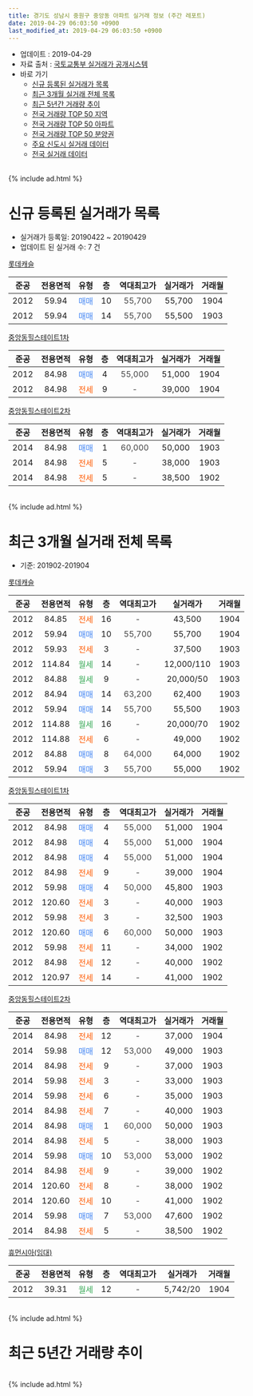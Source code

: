 ```yaml
---
title: 경기도 성남시 중원구 중앙동 아파트 실거래 정보 (주간 레포트)
date: 2019-04-29 06:03:50 +0900
last_modified_at: 2019-04-29 06:03:50 +0900
---
```


* 업데이트 : 2019-04-29
* 자료 출처 : [국토교통부 실거래가 공개시스템](http://rt.molit.go.kr)
* 바로 가기
    * [신규 등록된 실거래가 목록](#신규-등록된-실거래가-목록)
    * [최근 3개월 실거래 전체 목록](#최근-3개월-실거래-전체-목록)
    * [최근 5년간 거래량 추이](#최근-5년간-거래량-추이)
    * [전국 거래량 TOP 50 지역](https://inasie.github.io/apt-trade-info/최근-3개월-전국에서-가장-거래가-많이-발생한-지역)
    * [전국 거래량 TOP 50 아파트](https://inasie.github.io/apt-trade-info/최근-3개월-전국에서-가장-거래가-많이-발생한-아파트)
    * [전국 거래량 TOP 50 분양권](https://inasie.github.io/apt-trade-info/최근-3개월-전국에서-가장-거래가-많이-발생한-분양권)
    * [주요 신도시 실거래 데이터](https://inasie.github.io/apt-trade-info/주요-신도시)
    * [전국 실거래 데이터](https://inasie.github.io/apt-trade-info/전국)
<br>
{% include ad.html %}
<br>

# 신규 등록된 실거래가 목록
* 실거래가 등록일: 20190422 ~ 20190429
* 업데이트 된 실거래 수: 7 건


[롯데캐슬](https://search.naver.com/search.naver?query=%EA%B2%BD%EA%B8%B0%EB%8F%84+%EC%84%B1%EB%82%A8%EC%8B%9C+%EC%A4%91%EC%9B%90%EA%B5%AC+%EC%A4%91%EC%95%99%EB%8F%99+%EB%A1%AF%EB%8D%B0%EC%BA%90%EC%8A%AC)

|준공|전용면적|유형|층|역대최고가|실거래가|거래월|
|:---:|:---:|:---:|:---:|:---:|:---:|:---:|
|2012|59.94|<span style="color:#4285f3">매매</span>|10|<span style="color:#444444">55,700</span>|55,700|1904|
|2012|59.94|<span style="color:#4285f3">매매</span>|14|<span style="color:#444444">55,700</span>|55,500|1903|

[중앙동힐스테이트1차](https://search.naver.com/search.naver?query=%EA%B2%BD%EA%B8%B0%EB%8F%84+%EC%84%B1%EB%82%A8%EC%8B%9C+%EC%A4%91%EC%9B%90%EA%B5%AC+%EC%A4%91%EC%95%99%EB%8F%99+%EC%A4%91%EC%95%99%EB%8F%99%ED%9E%90%EC%8A%A4%ED%85%8C%EC%9D%B4%ED%8A%B81%EC%B0%A8)

|준공|전용면적|유형|층|역대최고가|실거래가|거래월|
|:---:|:---:|:---:|:---:|:---:|:---:|:---:|
|2012|84.98|<span style="color:#4285f3">매매</span>|4|<span style="color:#444444">55,000</span>|51,000|1904|
|2012|84.98|<span style="color:#ff5a00">전세</span>|9|<span style="color:#444444">-</span>|39,000|1904|

[중앙동힐스테이트2차](https://search.naver.com/search.naver?query=%EA%B2%BD%EA%B8%B0%EB%8F%84+%EC%84%B1%EB%82%A8%EC%8B%9C+%EC%A4%91%EC%9B%90%EA%B5%AC+%EC%A4%91%EC%95%99%EB%8F%99+%EC%A4%91%EC%95%99%EB%8F%99%ED%9E%90%EC%8A%A4%ED%85%8C%EC%9D%B4%ED%8A%B82%EC%B0%A8)

|준공|전용면적|유형|층|역대최고가|실거래가|거래월|
|:---:|:---:|:---:|:---:|:---:|:---:|:---:|
|2014|84.98|<span style="color:#4285f3">매매</span>|1|<span style="color:#444444">60,000</span>|50,000|1903|
|2014|84.98|<span style="color:#ff5a00">전세</span>|5|<span style="color:#444444">-</span>|38,000|1903|
|2014|84.98|<span style="color:#ff5a00">전세</span>|5|<span style="color:#444444">-</span>|38,500|1902|


<br>
{% include ad.html %}
<br>

# 최근 3개월 실거래 전체 목록
* 기준: 201902-201904


[롯데캐슬](https://search.naver.com/search.naver?query=%EA%B2%BD%EA%B8%B0%EB%8F%84+%EC%84%B1%EB%82%A8%EC%8B%9C+%EC%A4%91%EC%9B%90%EA%B5%AC+%EC%A4%91%EC%95%99%EB%8F%99+%EB%A1%AF%EB%8D%B0%EC%BA%90%EC%8A%AC)

|준공|전용면적|유형|층|역대최고가|실거래가|거래월|
|:---:|:---:|:---:|:---:|:---:|:---:|:---:|
|2012|84.85|<span style="color:#ff5a00">전세</span>|16|<span style="color:#444444">-</span>|43,500|1904|
|2012|59.94|<span style="color:#4285f3">매매</span>|10|<span style="color:#444444">55,700</span>|55,700|1904|
|2012|59.93|<span style="color:#ff5a00">전세</span>|3|<span style="color:#444444">-</span>|37,500|1903|
|2012|114.84|<span style="color:#34a853">월세</span>|14|<span style="color:#444444">-</span>|12,000/110|1903|
|2012|84.88|<span style="color:#34a853">월세</span>|9|<span style="color:#444444">-</span>|20,000/50|1903|
|2012|84.94|<span style="color:#4285f3">매매</span>|14|<span style="color:#444444">63,200</span>|62,400|1903|
|2012|59.94|<span style="color:#4285f3">매매</span>|14|<span style="color:#444444">55,700</span>|55,500|1903|
|2012|114.88|<span style="color:#34a853">월세</span>|16|<span style="color:#444444">-</span>|20,000/70|1902|
|2012|114.88|<span style="color:#ff5a00">전세</span>|6|<span style="color:#444444">-</span>|49,000|1902|
|2012|84.88|<span style="color:#4285f3">매매</span>|8|<span style="color:#444444">64,000</span>|64,000|1902|
|2012|59.94|<span style="color:#4285f3">매매</span>|3|<span style="color:#444444">55,700</span>|55,000|1902|

[중앙동힐스테이트1차](https://search.naver.com/search.naver?query=%EA%B2%BD%EA%B8%B0%EB%8F%84+%EC%84%B1%EB%82%A8%EC%8B%9C+%EC%A4%91%EC%9B%90%EA%B5%AC+%EC%A4%91%EC%95%99%EB%8F%99+%EC%A4%91%EC%95%99%EB%8F%99%ED%9E%90%EC%8A%A4%ED%85%8C%EC%9D%B4%ED%8A%B81%EC%B0%A8)

|준공|전용면적|유형|층|역대최고가|실거래가|거래월|
|:---:|:---:|:---:|:---:|:---:|:---:|:---:|
|2012|84.98|<span style="color:#4285f3">매매</span>|4|<span style="color:#444444">55,000</span>|51,000|1904|
|2012|84.98|<span style="color:#4285f3">매매</span>|4|<span style="color:#444444">55,000</span>|51,000|1904|
|2012|84.98|<span style="color:#4285f3">매매</span>|4|<span style="color:#444444">55,000</span>|51,000|1904|
|2012|84.98|<span style="color:#ff5a00">전세</span>|9|<span style="color:#444444">-</span>|39,000|1904|
|2012|59.98|<span style="color:#4285f3">매매</span>|4|<span style="color:#444444">50,000</span>|45,800|1903|
|2012|120.60|<span style="color:#ff5a00">전세</span>|3|<span style="color:#444444">-</span>|40,000|1903|
|2012|59.98|<span style="color:#ff5a00">전세</span>|3|<span style="color:#444444">-</span>|32,500|1903|
|2012|120.60|<span style="color:#4285f3">매매</span>|6|<span style="color:#444444">60,000</span>|50,000|1903|
|2012|59.98|<span style="color:#ff5a00">전세</span>|11|<span style="color:#444444">-</span>|34,000|1902|
|2012|84.98|<span style="color:#ff5a00">전세</span>|12|<span style="color:#444444">-</span>|40,000|1902|
|2012|120.97|<span style="color:#ff5a00">전세</span>|14|<span style="color:#444444">-</span>|41,000|1902|

[중앙동힐스테이트2차](https://search.naver.com/search.naver?query=%EA%B2%BD%EA%B8%B0%EB%8F%84+%EC%84%B1%EB%82%A8%EC%8B%9C+%EC%A4%91%EC%9B%90%EA%B5%AC+%EC%A4%91%EC%95%99%EB%8F%99+%EC%A4%91%EC%95%99%EB%8F%99%ED%9E%90%EC%8A%A4%ED%85%8C%EC%9D%B4%ED%8A%B82%EC%B0%A8)

|준공|전용면적|유형|층|역대최고가|실거래가|거래월|
|:---:|:---:|:---:|:---:|:---:|:---:|:---:|
|2014|84.98|<span style="color:#ff5a00">전세</span>|12|<span style="color:#444444">-</span>|37,000|1904|
|2014|59.98|<span style="color:#4285f3">매매</span>|12|<span style="color:#444444">53,000</span>|49,000|1903|
|2014|84.98|<span style="color:#ff5a00">전세</span>|9|<span style="color:#444444">-</span>|37,000|1903|
|2014|59.98|<span style="color:#ff5a00">전세</span>|3|<span style="color:#444444">-</span>|33,000|1903|
|2014|59.98|<span style="color:#ff5a00">전세</span>|6|<span style="color:#444444">-</span>|35,000|1903|
|2014|84.98|<span style="color:#ff5a00">전세</span>|7|<span style="color:#444444">-</span>|40,000|1903|
|2014|84.98|<span style="color:#4285f3">매매</span>|1|<span style="color:#444444">60,000</span>|50,000|1903|
|2014|84.98|<span style="color:#ff5a00">전세</span>|5|<span style="color:#444444">-</span>|38,000|1903|
|2014|59.98|<span style="color:#4285f3">매매</span>|10|<span style="color:#444444">53,000</span>|53,000|1902|
|2014|84.98|<span style="color:#ff5a00">전세</span>|9|<span style="color:#444444">-</span>|39,000|1902|
|2014|120.60|<span style="color:#ff5a00">전세</span>|8|<span style="color:#444444">-</span>|38,000|1902|
|2014|120.60|<span style="color:#ff5a00">전세</span>|10|<span style="color:#444444">-</span>|41,000|1902|
|2014|59.98|<span style="color:#4285f3">매매</span>|7|<span style="color:#444444">53,000</span>|47,600|1902|
|2014|84.98|<span style="color:#ff5a00">전세</span>|5|<span style="color:#444444">-</span>|38,500|1902|

[휴먼시아(임대)](https://search.naver.com/search.naver?query=%EA%B2%BD%EA%B8%B0%EB%8F%84+%EC%84%B1%EB%82%A8%EC%8B%9C+%EC%A4%91%EC%9B%90%EA%B5%AC+%EC%A4%91%EC%95%99%EB%8F%99+%ED%9C%B4%EB%A8%BC%EC%8B%9C%EC%95%84%28%EC%9E%84%EB%8C%80%29)

|준공|전용면적|유형|층|역대최고가|실거래가|거래월|
|:---:|:---:|:---:|:---:|:---:|:---:|:---:|
|2012|39.31|<span style="color:#34a853">월세</span>|12|<span style="color:#444444">-</span>|5,742/20|1904|


<br>
{% include ad.html %}
<br>

# 최근 5년간 거래량 추이


<div style="width:100%;">
    <canvas id="deal_progress" height="200"></canvas>
</div>

<script>
new Chart(document.getElementById("deal_progress"), {
    type: 'line',
    data: {
        labels: ['201404','201405','201406','201407','201408','201409','201410','201411','201412','201501','201502','201503','201504','201505','201506','201507','201508','201509','201510','201511','201512','201601','201602','201603','201604','201605','201606','201607','201608','201609','201610','201611','201612','201701','201702','201703','201704','201705','201706','201707','201708','201709','201710','201711','201712','201801','201802','201803','201804','201805','201806','201807','201808','201809','201810','201811','201812','201901','201902','201903','201904'],
        datasets: [{
            label: '매매',
            pointRadius: 1,
            data: [2, 10, 6, 14, 12, 15, 19, 9, 13, 15, 14, 23, 15, 13, 14, 7, 9, 14, 7, 6, 4, 1, 9, 7, 9, 10, 19, 23, 21, 14, 27, 11, 9, 3, 7, 13, 4, 18, 21, 31, 21, 22, 19, 12, 17, 28, 19, 36, 9, 11, 6, 14, 26, 12, 10, 4, 2, 4, 4, 6, 4],
            borderColor: "rgba(255, 201, 14, 1)",
            backgroundColor: "rgba(255, 201, 14, 0.5)",
            fill: false,
            lineTension: 0
        },{
            label: '전월세',
            pointRadius: 1,
            data: [12, 14, 13, 22, 29, 42, 30, 22, 24, 15, 9, 9, 11, 9, 8, 12, 7, 4, 5, 4, 3, 2, 5, 15, 8, 10, 11, 12, 12, 20, 25, 14, 13, 10, 15, 13, 14, 13, 15, 14, 9, 9, 9, 10, 10, 17, 7, 25, 10, 7, 13, 12, 18, 29, 20, 16, 18, 13, 9, 10, 4],
            borderColor: "rgba(0, 141, 185, 1)",
            backgroundColor: "rgba(0, 141, 185, 0.5)",
            fill: false,
            lineTension: 0
        }
        ]
    },
    options: {
        responsive: true,
        title: {
            display: false
        },
        tooltips: {
            mode: 'index',
            intersect: false
        },
        hover: {
            mode: 'nearest',
            intersect: true
        },
        scales: {
            xAxes: [{
                display: true,
                scaleLabel: {
                    display: true,
                    labelString: '년/월'
                }
            }],
            yAxes: [{
                display: true,
                ticks: {
                    suggestedMin: 0,
                },
                scaleLabel: {
                    display: true,
                    labelString: '실거래 수'
                }
            }]
        }
    }
});

</script>


<br>
{% include ad.html %}
<br>

